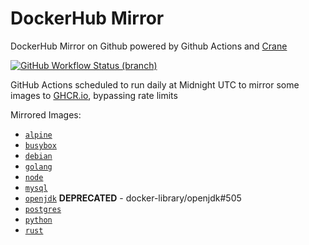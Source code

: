 # DockerHub Mirror
DockerHub Mirror on Github powered by Github Actions and [Crane](https://github.com/google/go-containerregistry/tree/main/cmd/crane)

[![GitHub Workflow Status (branch)][github-actions-badge]][github-actions-link]

GitHub Actions scheduled to run daily at Midnight UTC to mirror some images to [GHCR.io](https://ghcr.io), bypassing rate limits

Mirrored Images:
* [`alpine`](https://ghcr.io/rblaine95/alpine)
* [`busybox`](https://ghcr.io/rblaine95/busybox)
* [`debian`](https://ghcr.io/rblaine95/debian)
* [`golang`](https://ghcr.io/rblaine95/golang)
* [`node`](https://ghcr.io/rblaine95/node)
* [`mysql`](https://ghcr.io/rblaine95/mysql)
* [`openjdk`](https://ghcr.io/rblaine95/openjdk) **DEPRECATED** - docker-library/openjdk#505
* [`postgres`](https://ghcr.io/rblaine95/postgres)
* [`python`](https://ghcr.io/rblaine95/python)
* [`rust`](https://ghcr.io/rblaine95/rust)

[github-actions-badge]: https://img.shields.io/github/actions/workflow/status/rblaine95/dockerhub-mirror/mirror.yml?branch=master "Github Workflow Status (master)"
[github-actions-link]: https://github.com/rblaine95/dockerhub-mirror/actions?query=workflow%3AMirror%20Dockerhub
